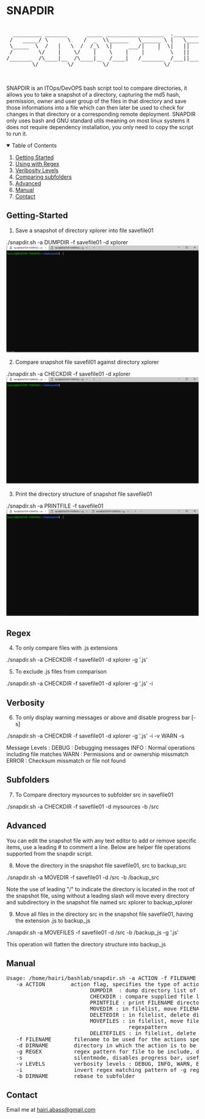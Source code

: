 # SNAPDIR
<pre>

  _________ _______      _____ __________________  ._____________ 
 /   _____/ \      \    /  _  \\______   \______ \ |   \______   \
 \_____  \  /   |   \  /  /_\  \|     ___/|    |  \|   ||       _/
 /        \/    |    \/    |    \    |    |    `   \   ||    |   \
/_______  /\____|__  /\____|__  /____|   /_______  /___||____|_  /
        \/         \/         \/                 \/            \/ 
                                        

</pre>
SNAPDIR is an ITOps/DevOPS bash script tool to compare directories, it allows you to take a snapshot of a directory, capturing the md5 hash, permission, owner and user group of the files in that directory and save those informations into a file which can then later be used to check for changes in that directory or a corresponding remote deployment. SNAPDIR only uses bash and GNU standard utils meaning on most linux systems it does not require dependency installation, you only need to copy the script to run it.


<!-- TABLE OF CONTENTS -->
<details open="open">
  <summary>Table of Contents</summary>
  <ol>
    <li>
      <a href="#getting-started">Getting Started</a>
    </li>
    <li><a href="#regex">Using with Regex</a></li>
    <li><a href="#verbosity">Veribosity Levels</a></li>
    <li><a href="#subfolders">Comparing subfolders</a></li>
    <li><a href="#advanced">Advanced</a></li>
    <li><a href="#manual">Manual</a></li>
    <li><a href="#contact">Contact</a></li>
  </ol>
</details>

<!-- ABOUT THE PROJECT -->
## Getting-Started

1. Save a snapshot of directory xplorer into file savefile01

./snapdir.sh -a DUMPDIR -f savefile01 -d xplorer
![terminal](https://github.com/Hairi81/SNAPDIR/blob/main/wiki_images/dumpdir_wiki.gif?raw=true)

2. Compare snapshot file savefil01 against directory xplorer

./snapdir.sh -a CHECKDIR -f savefile01 -d xplorer
![terminal](https://github.com/Hairi81/SNAPDIR/blob/main/wiki_images/checkdir_wiki.gif?raw=true)


3. Print the directory structure of snapshot file savefile01

./snapdir.sh -a PRINTFILE -f savefile01
![terminal](https://github.com/Hairi81/SNAPDIR/blob/main/wiki_images/printfile_wiki.gif?raw=true)


## Regex
4. To only compare files with .js extensions

./snapdir.sh -a CHECKDIR -f savefile01 -d xplorer -g '\.js'

5. To exclude .js files from comparison

./snapdir.sh -a CHECKDIR -f savefile01 -d xplorer -g '\.js' -i

## Verbosity
6. To only display warning messages or above and disable progress bar [-s]

./snapdir.sh -a CHECKDIR -f savefile01 -d xplorer -g '\.js' -i -v WARN -s

Message Levels : 
DEBUG : Debugging messages
INFO : Normal operations including file matches
WARN : Permissions and or ownership missmatch
ERROR : Checksum missmatch or file not found


## Subfolders
7. To Compare directory mysources to subfolder src in savefile01

./snapdir.sh -a CHECKDIR -f savefile01 -d mysources -b /src 


## Advanced
You can edit the snapshot file with any text editor to add or remove specific items, use a leading # to comment a line. Below are helper file operations supported from the snapdir script.

8. Move the directory in the snapshot file savefile01, src to backup_src

./snapdir.sh -a MOVEDIR -f savefile01 -d /src -b /backup_src

Note the use of leading "/" to indicate the directory is located in the root of the snapshot file, using without a leading slash will move every directory and subdirectory in the snapshot file named src xplorer to backup_xplorer

9. Move all files in the directory src in the snapshot file savefile01, having the extension .js to backup_js

./snapdir.sh -a MOVEFILES -f savefile01 -d /src -b /backup_js -g '\.js'

This operation will flatten the directory structure into backup_js


## Manual
<pre>
Usage: /home/hairi/bashlab/snapdir.sh -a ACTION -f FILENAME -d DIRECTORY
   -a ACTION        action flag, specifies the type of action to be performed
                          DUMPDIR  : dump directory list of files DIRECTORY into file FILENAME
                          CHECKDIR : compare supplied file list FILENAME against directory DIRECTORY
                          PRINTFILE : print FILENAME directory structure
                          MOVEDIR : in filelist, move FILENAME directory from -d DIRECTORY to -b DIRECTORY2
                          DELETEDIR : in filelist, delete directory DIRECTORY from FILENAME
                          MOVEFILES : in filelist, move files from -d DIRECTORY to -b DIRECTORY with the -g
                                      regexpattern
                          DELETEFILES : in filelist, delete files in -d DIRECTORY with the -g regexpattern
   -f FILENAME       filename to be used for the actions specified, default is filelist
   -d DIRNAME        directory in which the action is to be performed, default is .
   -g REGEX          regex pattern for file to be include, default is '*.' which includes all files
   -s                silentmode, disables progress bar, useful for piping
   -v LEVELS         verbosity levels : DEBUG, INFO, WARN, ERROR
   -i                invert regex matching pattern of -g regex
   -b DIRNAME        rebase to subfolder
</pre>

## Contact
Email me at hairi.abass@gmail.com

